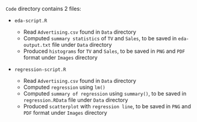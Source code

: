 `Code` directory contains 2 files:

* `eda-script.R`
	* Read `Advertising.csv` found in `Data` directory
	* Computed `summary statistics` of `TV` and `Sales`, to be saved in `eda-output.txt` file under `Data` directory
	* Produced `histograms` for `TV` and `Sales`, to be saved in `PNG` and `PDF` format under `Images` directory

* `regression-script.R`
	* Read `Advertising.csv` found in `Data` directory
	* Computed `regression` using `lm()`
	* Computed `summary of regression` using `summary()`, to be saved in `regression.RData` file under `Data` directory
	* Produced `scatterplot` with `regression line`, to be saved in `PNG` and `PDF` format under `Images` directory

